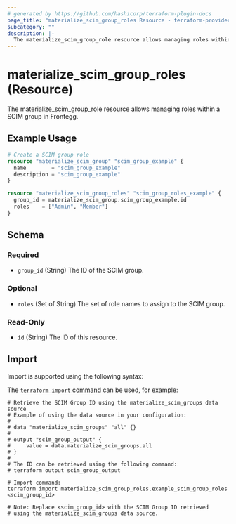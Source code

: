 ```yaml
---
# generated by https://github.com/hashicorp/terraform-plugin-docs
page_title: "materialize_scim_group_roles Resource - terraform-provider-materialize"
subcategory: ""
description: |-
  The materialize_scim_group_role resource allows managing roles within a SCIM group in Frontegg.
---
```


# materialize_scim_group_roles (Resource)

The materialize_scim_group_role resource allows managing roles within a SCIM group in Frontegg.

## Example Usage

```terraform
# Create a SCIM group role
resource "materialize_scim_group" "scim_group_example" {
  name        = "scim_group_example"
  description = "scim_group_example"
}

resource "materialize_scim_group_roles" "scim_group_roles_example" {
  group_id = materialize_scim_group.scim_group_example.id
  roles    = ["Admin", "Member"]
}
```

<!-- schema generated by tfplugindocs -->
## Schema

### Required

- `group_id` (String) The ID of the SCIM group.

### Optional

- `roles` (Set of String) The set of role names to assign to the SCIM group.

### Read-Only

- `id` (String) The ID of this resource.

## Import

Import is supported using the following syntax:

The [`terraform import` command](https://developer.hashicorp.com/terraform/cli/commands/import) can be used, for example:

```shell
# Retrieve the SCIM Group ID using the materialize_scim_groups data source
# Example of using the data source in your configuration:
#
# data "materialize_scim_groups" "all" {}
#
# output "scim_group_output" {
#     value = data.materialize_scim_groups.all
# }
#
# The ID can be retrieved using the following command:
# terraform output scim_group_output

# Import command:
terraform import materialize_scim_group_roles.example_scim_group_roles <scim_group_id>

# Note: Replace <scim_group_id> with the SCIM Group ID retrieved
# using the materialize_scim_groups data source.
```

